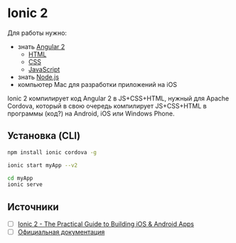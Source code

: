 # Ionic 2

Для работы нужно:
- знать [Angular 2](https://github.com/noggatur/abstracts/blob/master/%D0%9A%D0%BE%D0%B4/Web/JavaScript/Angular2.md)
  - [HTML](https://github.com/noggatur/abstracts/blob/master/%D0%9A%D0%BE%D0%B4/Web/HTML/HTML.html)
  - [CSS](https://github.com/noggatur/abstracts/blob/master/%D0%9A%D0%BE%D0%B4/Web/CSS/CSS.css)
  - [JavaScript](https://github.com/noggatur/abstracts/blob/master/%D0%9A%D0%BE%D0%B4/Web/JavaScript/JavaScript.js)
- знать [Node.js](https://github.com/noggatur/abstracts/blob/master/%D0%9A%D0%BE%D0%B4/Web/JavaScript/Node.js)
- компьютер Mac для разработки приложений на iOS

Ionic 2 компилирует код Angular 2 в JS+CSS+HTML, нужный для Apache Cordova, который в свою очередь компилирует JS+CSS+HTML в программы (код?) на Android, iOS или Windows Phone.

## Установка (CLI)

```sh
npm install ionic cordova -g
```

```sh
ionic start myApp --v2
```

```sh
cd myApp
ionic serve
```

## Источники

- [ ] [Ionic 2 - The Practical Guide to Building iOS & Android Apps](https://www.udemy.com/ionic-2-the-practical-guide-to-building-ios-android-apps/)
- [ ] [Официальная документация](http://ionicframework.com/docs/)

